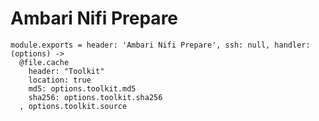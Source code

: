 
# Ambari Nifi Prepare

    module.exports = header: 'Ambari Nifi Prepare', ssh: null, handler: (options) ->
      @file.cache
        header: "Toolkit"
        location: true
        md5: options.toolkit.md5
        sha256: options.toolkit.sha256
      , options.toolkit.source
